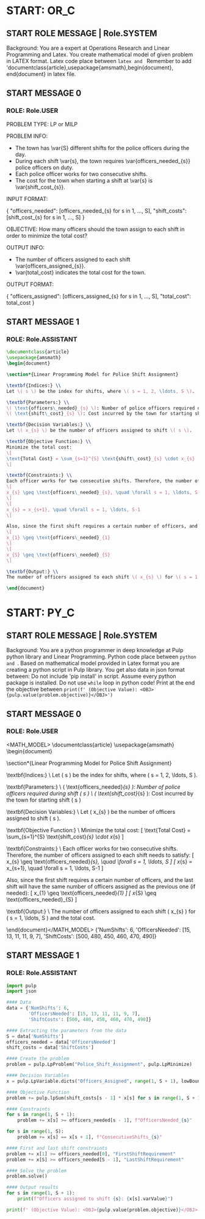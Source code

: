 # START: OR_C 
## START ROLE MESSAGE | Role.SYSTEM 
Background: You are a expert at Operations Research and Linear Programming and Latex. You create mathematical model of given problem in LATEX format. Latex code place between ```latex and ``` Remember to add 'documentclass{article},usepackage{amsmath},begin{document}, end{document} in latex file. 
## START MESSAGE 0 
### ROLE: Role.USER
<DESCRIPTION>
PROBLEM TYPE: LP or MILP

PROBLEM INFO:

- The town has \var{S} different shifts for the police officers during the day.
- During each shift \var{s}, the town requires \var{officers_needed_{s}} police officers on duty.
- Each police officer works for two consecutive shifts.
- The cost for the town when starting a shift at \var{s} is \var{shift_cost_{s}}.

INPUT FORMAT: 

{
    "officers_needed": [officers_needed_{s} for s in 1, ..., S],
    "shift_costs": [shift_cost_{s} for s in 1, ..., S]
}

OBJECTIVE: How many officers should the town assign to each shift in order to minimize the total cost?

OUTPUT INFO:

- The number of officers assigned to each shift \var{officers_assigned_{s}}.
- \var{total_cost} indicates the total cost for the town.

OUTPUT FORMAT:

{
    "officers_assigned": [officers_assigned_{s} for s in 1, ..., S],
    "total_cost": total_cost
}
</DESCRIPTION>


## START MESSAGE 1 
### ROLE: Role.ASSISTANT
```latex
\documentclass{article}
\usepackage{amsmath}
\begin{document}

\section*{Linear Programming Model for Police Shift Assignment}

\textbf{Indices:} \\
Let \( s \) be the index for shifts, where \( s = 1, 2, \ldots, S \).

\textbf{Parameters:} \\
\( \text{officers\_needed}_{s} \): Number of police officers required during shift \( s \) \\
\( \text{shift\_cost}_{s} \): Cost incurred by the town for starting shift \( s \)

\textbf{Decision Variables:} \\
Let \( x_{s} \) be the number of officers assigned to shift \( s \).

\textbf{Objective Function:} \\
Minimize the total cost:
\[
\text{Total Cost} = \sum_{s=1}^{S} \text{shift\_cost}_{s} \cdot x_{s}
\]

\textbf{Constraints:} \\
Each officer works for two consecutive shifts. Therefore, the number of officers assigned to each shift needs to satisfy:
\[
x_{s} \geq \text{officers\_needed}_{s}, \quad \forall s = 1, \ldots, S
\]
\[
x_{s} = x_{s+1}, \quad \forall s = 1, \ldots, S-1
\]

Also, since the first shift requires a certain number of officers, and the last shift will have the same number of officers assigned as the previous one (if needed):
\[
x_{1} \geq \text{officers\_needed}_{1}
\]
\[
x_{S} \geq \text{officers\_needed}_{S}
\]

\textbf{Output:} \\
The number of officers assigned to each shift \( x_{s} \) for \( s = 1, \ldots, S \) and the total cost.

\end{document}
```

# START: PY_C 
## START ROLE MESSAGE | Role.SYSTEM 
Background: You are a python programmer in deep knowledge at Pulp python library and Linear Programming. Python code place between ```python and ```. Based on mathematical model provided in Latex format you are creating a python script in Pulp library. You get also data in json format between: <DATA></DATA> Do not include 'pip install' in script. Assume every python package is installed. Do not use `while` loop in python code! Print at the end the objective between <OBJ></OBJ> `print(f' (Objective Value): <OBJ>{pulp.value(problem.objective)}</OBJ>')` 
## START MESSAGE 0 
### ROLE: Role.USER
<MATH_MODEL>
\documentclass{article}
\usepackage{amsmath}
\begin{document}

\section*{Linear Programming Model for Police Shift Assignment}

\textbf{Indices:} \\
Let \( s \) be the index for shifts, where \( s = 1, 2, \ldots, S \).

\textbf{Parameters:} \\
\( \text{officers\_needed}_{s} \): Number of police officers required during shift \( s \) \\
\( \text{shift\_cost}_{s} \): Cost incurred by the town for starting shift \( s \)

\textbf{Decision Variables:} \\
Let \( x_{s} \) be the number of officers assigned to shift \( s \).

\textbf{Objective Function:} \\
Minimize the total cost:
\[
\text{Total Cost} = \sum_{s=1}^{S} \text{shift\_cost}_{s} \cdot x_{s}
\]

\textbf{Constraints:} \\
Each officer works for two consecutive shifts. Therefore, the number of officers assigned to each shift needs to satisfy:
\[
x_{s} \geq \text{officers\_needed}_{s}, \quad \forall s = 1, \ldots, S
\]
\[
x_{s} = x_{s+1}, \quad \forall s = 1, \ldots, S-1
\]

Also, since the first shift requires a certain number of officers, and the last shift will have the same number of officers assigned as the previous one (if needed):
\[
x_{1} \geq \text{officers\_needed}_{1}
\]
\[
x_{S} \geq \text{officers\_needed}_{S}
\]

\textbf{Output:} \\
The number of officers assigned to each shift \( x_{s} \) for \( s = 1, \ldots, S \) and the total cost.

\end{document}</MATH_MODEL>
<DATA>
{'NumShifts': 6, 'OfficersNeeded': [15, 13, 11, 11, 9, 7], 'ShiftCosts': [500, 480, 450, 460, 470, 490]}</DATA>


## START MESSAGE 1 
### ROLE: Role.ASSISTANT
```python
import pulp
import json

#### Data
data = {'NumShifts': 6, 
        'OfficersNeeded': [15, 13, 11, 11, 9, 7], 
        'ShiftCosts': [500, 480, 450, 460, 470, 490]}

#### Extracting the parameters from the data
S = data['NumShifts']
officers_needed = data['OfficersNeeded']
shift_costs = data['ShiftCosts']

#### Create the problem
problem = pulp.LpProblem("Police_Shift_Assignment", pulp.LpMinimize)

#### Decision Variables
x = pulp.LpVariable.dicts("Officers_Assigned", range(1, S + 1), lowBound=0, cat='Integer')

#### Objective Function
problem += pulp.lpSum(shift_costs[s - 1] * x[s] for s in range(1, S + 1))

#### Constraints
for s in range(1, S + 1):
    problem += x[s] >= officers_needed[s - 1], f"OfficersNeeded_{s}"

for s in range(1, S):
    problem += x[s] == x[s + 1], f"ConsecutiveShifts_{s}"

#### First and last shift constraints
problem += x[1] >= officers_needed[0], "FirstShiftRequirement"
problem += x[S] >= officers_needed[S - 1], "LastShiftRequirement"

#### Solve the problem
problem.solve()

#### Output results
for s in range(1, S + 1):
    print(f"Officers assigned to shift {s}: {x[s].varValue}")

print(f' (Objective Value): <OBJ>{pulp.value(problem.objective)}</OBJ>')
```

